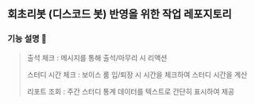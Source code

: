 ## 회초리봇 (디스코드 봇) 반영을 위한 작업 레포지토리

### 기능 설명 🔨
> 출석 체크 : 메시지를 통해 출석/마무리 시 리액션
> 
> 스터디 시간 체크 : 보이스 룸 입/퇴장 시 시간을 체크하여 스터디 시간을 계산
> 
> 리포트 조회 : 주간 스터디 통계 데이터를 텍스트로 간단히 표시하여 제공
